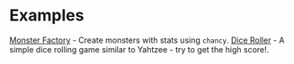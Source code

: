 # Examples

[Monster Factory](monsterfactory.html) - Create monsters with stats using ```chancy```.
[Dice Roller](diceroller.html) - A simple dice rolling game similar to Yahtzee - try to get the high score!.